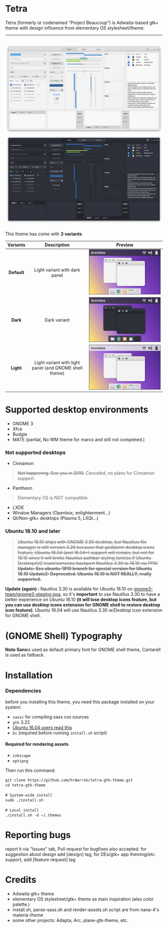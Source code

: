 Tetra
======
Tetra (formerly or codenamed "Project Beaucoup") is Adwaita-based gtk+ theme with design influence from elementary OS stylesheet/theme.

-------------------
![Screenshot](/data/Screenshot.png)
![Screenshot](/data/Screenshot-dark.png)
-------------------
This theme has come with **3 variants**

**Variants** | **Description** | **Preview**
:-: | :-: | :-:
**Default** | Light variant with dark panel | ![Default](/data/variant-default.svg)
**Dark** | Dark variant | ![Dark](/data/variant-dark.svg)
**Light** | Light variant with light panel (and GNOME shell theme) | ![Light](/data/variant-light.svg)

# Supported desktop environments
- GNOME 3
- Xfce
- Budgie
- MATE (partial, No WM theme for marco and still not completed.)

### Not supported desktops
- Cinnamon
> ~~Not happening. See you in 2019.~~ Canceled, no plans for Cinnamon support.
- Pantheon
> Elementary OS is NOT compatible.
- LXDE
- Window Managers (Openbox, enlightenment...)
- Qt/Non-gtk+ desktops (Plasma 5, LXQt...)


### Ubuntu 18.10 and later
> ~~Ubuntu 18.10 ships with GNOME 3.30 desktop, but Nautilus file manager is still version 3.26 because that goddamn desktop icons feature, Ubuntu 18.04 (and 16.04*) support will remain, but not for 18.10 since it will broke Nautilus pathbar styling (unless if Ubuntu Desktop/UG team/someone backport Nautilus 3.30 to 18.10 via PPA)
**Update: See ubuntu-1810 branch for special version for Ubuntu 18.10**
**Update2: Deprecated. Ubuntu 18.10 is NOT REALLY, really supported.**~~

**Update (again) :** Nautilus 3.30 is available for Ubuntu 18.10 on [gnome3-team/gnome3-staging ppa](https://launchpad.net/~gnome3-team/+archive/ubuntu/gnome3-staging?field.series_filter=cosmic), so it's **important** to use Nautilus 3.30 to have a better experience on Ubuntu 18.10 **(it will lose desktop icons feature, but you can use desktop icons extension for GNOME shell to restore desktop icon feature)**. Ubuntu 19.04 will use Nautilus 3.30 w/Desktop icon extension for GNOME shell.

# (GNOME Shell) Typography
**Noto Sans**is used as default primary font for GNOME shell theme, Cantarell is used as fallback.

# Installation
### Dependencies
before you installing this theme, you need this package installed on your system:
- `sassc` for compiling sass css sources
- `gtk` 3.22
- [Ubuntu 16.04 users read this](https://github.com/hrdwrrsk/tetra-gtk-theme/wiki/Ubuntu-16.04-users-read-this)
- `bc` (required before running `install.sh` script)

#### Required for rendering assets
- `inkscape`
- `optipng`

Then run this command:

```
git clone https://github.com/hrdwrrsk/tetra-gtk-theme.git
cd tetra-gtk-theme

# System-wide install
sudo ./install.sh

# Local install
./install.sh -d ~/.themes
```

# Reporting bugs
report it via "Issues" tab, Pull request for bugfixes also accepted.
for suggestion about design add [design] tag, for DEs/gtk+ app theming/etc. support, add [feature request] tag

# Credits
- Adwaita gtk+ theme
- elementary OS stylesheet/gtk+ theme as main inspiration (also color palette.)
- install.sh, parse-sass.sh and render-assets.sh script are from nana-4's materia-theme
- some other projects: Adapta, Arc, plane-gtk-theme, etc.
